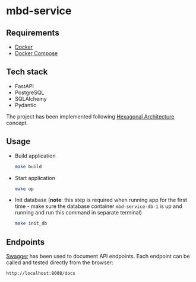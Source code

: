 # mbd-service

## Requirements

* [Docker](https://www.docker.com/)
* [Docker Compose](https://docs.docker.com/compose/install/)

## Tech stack

* FastAPI
* PostgreSQL
* SQLAlchemy
* Pydantic

The project has been implemented following [Hexagonal Architecture](https://medium.com/ssense-tech/hexagonal-architecture-there-are-always-two-sides-to-every-story-bc0780ed7d9c) concept.


## Usage

* Build application
    ```sh
    make build
    ```

* Start application
    ```sh
    make up
    ```

* Init database (**note**: this step is required when running app for the first time - make sure the database container `mbd-service-db-1` is up and running and run this command in separate terminal)
    ```sh
    make init_db
    ```

## Endpoints

[Swagger](https://swagger.io/tools/swagger-ui/) has been used to document API endpoints.
Each endpoint can be called and tested directly from the browser:
```
http://localhost:8008/docs
```